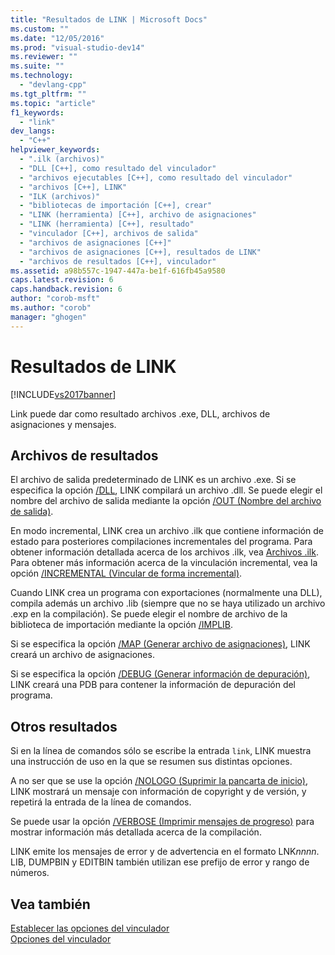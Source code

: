 ```yaml
---
title: "Resultados de LINK | Microsoft Docs"
ms.custom: ""
ms.date: "12/05/2016"
ms.prod: "visual-studio-dev14"
ms.reviewer: ""
ms.suite: ""
ms.technology: 
  - "devlang-cpp"
ms.tgt_pltfrm: ""
ms.topic: "article"
f1_keywords: 
  - "link"
dev_langs: 
  - "C++"
helpviewer_keywords: 
  - ".ilk (archivos)"
  - "DLL [C++], como resultado del vinculador"
  - "archivos ejecutables [C++], como resultado del vinculador"
  - "archivos [C++], LINK"
  - "ILK (archivos)"
  - "bibliotecas de importación [C++], crear"
  - "LINK (herramienta) [C++], archivo de asignaciones"
  - "LINK (herramienta) [C++], resultado"
  - "vinculador [C++], archivos de salida"
  - "archivos de asignaciones [C++]"
  - "archivos de asignaciones [C++], resultados de LINK"
  - "archivos de resultados [C++], vinculador"
ms.assetid: a98b557c-1947-447a-be1f-616fb45a9580
caps.latest.revision: 6
caps.handback.revision: 6
author: "corob-msft"
ms.author: "corob"
manager: "ghogen"
---
```

# Resultados de LINK
[!INCLUDE[vs2017banner](../../assembler/inline/includes/vs2017banner.md)]

Link puede dar como resultado archivos .exe, DLL, archivos de asignaciones y mensajes.  
  
##  <a name="_core_output_files"></a> Archivos de resultados  
 El archivo de salida predeterminado de LINK es un archivo .exe.  Si se especifica la opción [\/DLL](../../build/reference/dll-build-a-dll.md), LINK compilará un archivo .dll.  Se puede elegir el nombre del archivo de salida mediante la opción [\/OUT \(Nombre del archivo de salida\)](../../build/reference/out-output-file-name.md).  
  
 En modo incremental, LINK crea un archivo .ilk que contiene información de estado para posteriores compilaciones incrementales del programa.  Para obtener información detallada acerca de los archivos .ilk, vea [Archivos .ilk](../../build/reference/dot-ilk-files-as-linker-input.md).  Para obtener más información acerca de la vinculación incremental, vea la opción [\/INCREMENTAL \(Vincular de forma incremental\)](../../build/reference/incremental-link-incrementally.md).  
  
 Cuando LINK crea un programa con exportaciones \(normalmente una DLL\), compila además un archivo .lib \(siempre que no se haya utilizado un archivo .exp en la compilación\).  Se puede elegir el nombre de archivo de la biblioteca de importación mediante la opción [\/IMPLIB](../../build/reference/implib-name-import-library.md).  
  
 Si se especifica la opción [\/MAP \(Generar archivo de asignaciones\)](../../build/reference/map-generate-mapfile.md), LINK creará un archivo de asignaciones.  
  
 Si se especifica la opción [\/DEBUG \(Generar información de depuración\)](../../build/reference/debug-generate-debug-info.md), LINK creará una PDB para contener la información de depuración del programa.  
  
##  <a name="_core_other_output"></a> Otros resultados  
 Si en la línea de comandos sólo se escribe la entrada `link`, LINK muestra una instrucción de uso en la que se resumen sus distintas opciones.  
  
 A no ser que se use la opción [\/NOLOGO \(Suprimir la pancarta de inicio\)](../../build/reference/nologo-suppress-startup-banner-linker.md), LINK mostrará un mensaje con información de copyright y de versión, y repetirá la entrada de la línea de comandos.  
  
 Se puede usar la opción [\/VERBOSE \(Imprimir mensajes de progreso\)](../../build/reference/verbose-print-progress-messages.md) para mostrar información más detallada acerca de la compilación.  
  
 LINK emite los mensajes de error y de advertencia en el formato LNK*nnnn*.  LIB, DUMPBIN y EDITBIN también utilizan ese prefijo de error y rango de números.  
  
## Vea también  
 [Establecer las opciones del vinculador](../../build/reference/setting-linker-options.md)   
 [Opciones del vinculador](../../build/reference/linker-options.md)